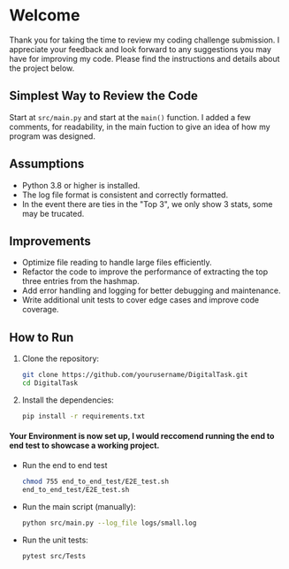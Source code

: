 # Welcome

Thank you for taking the time to review my coding challenge submission. I appreciate your feedback and look forward to any suggestions you may have for improving my code. Please find the instructions and details about the project below.

## Simplest Way to Review the Code

Start at `src/main.py` and start at the `main()` function. I added a few comments, for readability, in the main fuction to give an idea of how my program was designed. 

## Assumptions
- Python 3.8 or higher is installed.
- The log file format is consistent and correctly formatted.
- In the event there are ties in the "Top 3", we only show 3 stats, some may be trucated. 

## Improvements
- Optimize file reading to handle large files efficiently.
- Refactor the code to improve the performance of extracting the top three entries from the hashmap.
- Add error handling and logging for better debugging and maintenance.
- Write additional unit tests to cover edge cases and improve code coverage.

## How to Run
1. Clone the repository:
    ```sh
    git clone https://github.com/yourusername/DigitalTask.git
    cd DigitalTask
    ```
2. Install the dependencies:
    ```sh
    pip install -r requirements.txt
    ```

#### Your Environment is now set up, I would reccomend running the end to end test to showcase a working project.

- Run the end to end test
    ```sh
    chmod 755 end_to_end_test/E2E_test.sh
    end_to_end_test/E2E_test.sh
    ```

- Run the main script (manually):
    ```sh
    python src/main.py --log_file logs/small.log
    ```
- Run the unit tests:
    ```sh
    pytest src/Tests
    ```

